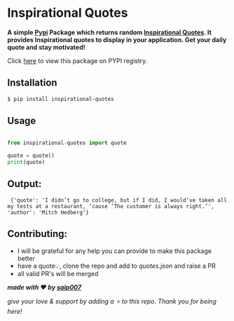 # Inspirational Quotes

**A simple [Pypi](https://pypi.org/project/inspirational-quotes/) Package which returns random [Inspirational Quotes](https://github.com/saip007/inspirational_quotes/). It provides Inspirational quotes to display in your application. Get your daily quote and stay motivated!**

Click [here](https://pypi.org/project/inspirational-quotes/) to view this package on PYPI registry.

## Installation

```bash
$ pip install inspirational-quotes
```

## Usage

```.py

from inspirational-quotes import quote

quote = quote()
print(quote)


```

## Output:

```
 {'quote': 'I didn’t go to college, but if I did, I would’ve taken all my tests at a restaurant, ’cause ‘The customer is always right.’', 'author': 'Mitch Hedberg'}
 ```
 ## Contributing:
 
 - I will be grateful for any help you can provide to make this package better
 - have a quote:bulb:, clone the repo and add to _quotes.json_ and raise a PR
 - all valid PR's will be merged
 
 
 ***made with :heart: by _[saip007](https://github.com/saip007/)_***

_give your love & support by adding a :star: to this repo. Thank you for being here!_
